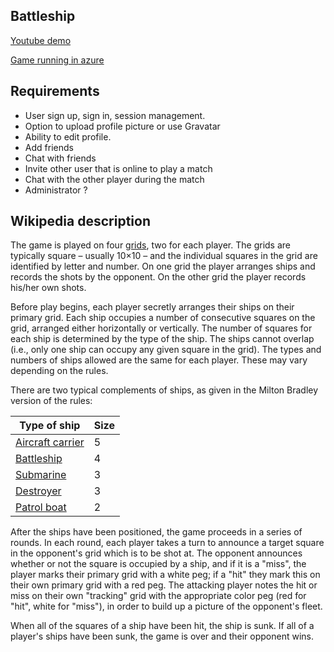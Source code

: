 ## Battleship

[Youtube demo](https://youtu.be/D27EePhuF_Y)

[Game running in azure](http://kronobattleship.azurewebsites.net)


## Requirements
- User sign up, sign in, session management.
- Option to upload profile picture or use Gravatar
- Ability to edit profile.
- Add friends
- Chat with friends
- Invite other user that is online to play a match
- Chat with the other player during the match
- Administrator ?

## Wikipedia description

The game is played on four [grids](https://en.wikipedia.org/wiki/Grid_(spatial_index)), two for each player. The grids are typically square – usually 10×10 – and the individual squares in the grid are identified by letter and number. On one grid the player arranges ships and records the shots by the opponent. On the other grid the player records his/her own shots.

Before play begins, each player secretly arranges their ships on their primary grid. Each ship occupies a number of consecutive squares on the grid, arranged either horizontally or vertically. The number of squares for each ship is determined by the type of the ship. The ships cannot overlap (i.e., only one ship can occupy any given square in the grid). The types and numbers of ships allowed are the same for each player. These may vary depending on the rules.

There are two typical complements of ships, as given in the Milton Bradley version of the rules:

| Type of ship | Size |
| ------------ |------|
|[Aircraft carrier](https://en.wikipedia.org/wiki/Aircraft_carrier) | 5 | 
|[Battleship](https://en.wikipedia.org/wiki/Battleship) | 4 |
|[Submarine](https://en.wikipedia.org/wiki/Submarine)  | 3 |
|[Destroyer](https://en.wikipedia.org/wiki/Destroyer)  | 3 |
|[Patrol boat](https://en.wikipedia.org/wiki/Patrol_boat) | 2 |

After the ships have been positioned, the game proceeds in a series of rounds. In each round, each player takes a turn to announce a target square in the opponent's grid which is to be shot at. The opponent announces whether or not the square is occupied by a ship, and if it is a "miss", the player marks their primary grid with a white peg; if a "hit" they mark this on their own primary grid with a red peg. The attacking player notes the hit or miss on their own "tracking" grid with the appropriate color peg (red for "hit", white for "miss"), in order to build up a picture of the opponent's fleet.

When all of the squares of a ship have been hit, the ship is sunk. If all of a player's ships have been sunk, the game is over and their opponent wins.
